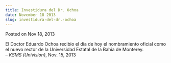 ```yaml
---
title: Investidura del Dr. Ochoa
date: November 18 2013
slug: investidura-del-dr.-ochoa
---
```





<span class="date">Posted on Nov 18, 2013    </span>
<p>El Doctor Eduardo Ochoa recibio el dia de hoy el nombramiento
oficial como el nuevo rector de la Universidad Estatal de la Bahia
de Monterey.<br>
&#x2013; <em>KSMS (Univision)</em>, Nov. 15, 2013</br></p>






